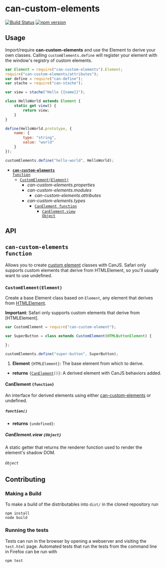 # can-custom-elements

[![Build Status](https://travis-ci.org/canjs/can-custom-elements.png?branch=master)](https://travis-ci.org/canjs/can-custom-elements)
[![npm version](https://badge.fury.io/js/can-custom-elements.svg)](http://badge.fury.io/js/can-custom-elements)

## Usage

Import/require **can-custom-elements** and use the Element to derive your own classes. Calling `customElements.define` will register your element with the window's registry of custom elements.

```js
var Element = require("can-custom-elements").Element;
require("can-custom-elements/attributes");
var define = require("can-define");
var stache = require("can-stache");

var view = stache("Hello {{name}}");

class HelloWorld extends Element {
	static get view() {
		return view;
	}
}

define(HelloWorld.prototype, {
	name: {
		type: "string",
		value: "world"
	}
});

customElements.define("hello-world", HelloWorld);
```

- <code>[__can-custom-elements__ function](#can-custom-elements-function)</code>
  - <code>[CustomElement(Element)](#customelementelement)</code>
    - _can-custom-elements.properties_
    - _can-custom-elements.modules_
      - _can-custom-elements.attributes_
    - _can-custom-elements.types_
      - <code>[CanElement function](#canelement-function)</code>
        - <code>[CanElement.view Object](#canelementview-object)</code>

## API


## <code>__can-custom-elements__ function</code>
Allows you to create [custom element](https://developer.mozilla.org/en-US/docs/Web/Web_Components/Custom_Elements) classes with CanJS. 
Safari only supports custom elements that derive from HTMLElement, so you'll usually want to use undefined.



### <code>CustomElement(Element)</code>


Create a base Element class based on `Element`, any element that derives from [HTMLElement](https://developer.mozilla.org/en-US/docs/Web/API/HTMLElement).

**Important**: Safari only supports custom elements that derive from [HTMLElement].

```js
var CustomElement = require("can-custom-element");

var SuperButton = class extends CustomElement(HTMLButtonElement) {

};

customElements.define("super-button", SuperButton);
```


1. __Element__ <code>{HTMLElement}</code>:
  The base element from which to derive.

- __returns__ <code>{[CanElement](#canelement-function)()}</code>:
  A derived element with CanJS behaviors added.
  
#### CanElement `{function}`


An interface for derived elements using either [can-custom-elements](#customelementelement) or undefined.



##### <code>function()</code>


- __returns__ <code>{undefined}</code>:
  
##### CanElement.view `{Object}`


A static getter that returns the renderer function used to render the element's shadow DOM.



###### <code>Object</code>


## Contributing

### Making a Build

To make a build of the distributables into `dist/` in the cloned repository run

```
npm install
node build
```

### Running the tests

Tests can run in the browser by opening a webserver and visiting the `test.html` page.
Automated tests that run the tests from the command line in Firefox can be run with

```
npm test
```
